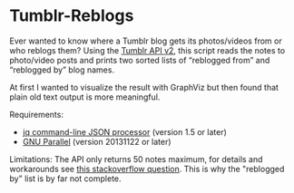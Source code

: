 # Tumblr-Reblogs

Ever wanted to know where a Tumblr blog gets its photos/videos from or who reblogs them? Using the [Tumblr API v2](https://www.tumblr.com/docs/en/api/v2), this script reads the notes to photo/video posts and prints two sorted lists of “reblogged from” and “reblogged by” blog names.

At first I wanted to visualize the result with GraphViz but then found that plain old text output is more meaningful.

Requirements:
* [jq command-line JSON processor](https://stedolan.github.io/jq/) (version 1.5 or later)
* [GNU Parallel](https://www.gnu.org/software/parallel/) (version 20131122 or later)

Limitations:
The API only returns 50 notes maximum, for details and workarounds see [this stackoverflow question](https://stackoverflow.com/questions/14415592/how-can-i-see-all-notes-of-a-tumblr-post-from-python). This is why the "reblogged by" list is by far not complete.

